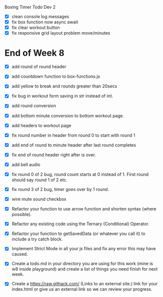 Boxing Timer Todo
Dev 2
 -[x] clean console log messages
- [x] fix box function now async await 
- [x] fix clear workout button
- [x] fix responsive grid layout problem move/minutes

End of Week 8
==== 
- [x] add round of round header
- [x] add countdown function to box-functions.js
- [x] add yellow to break and rounds greater than 20secs
- [x] fix bug in workout form saving in str instead of int.
- [x] add round conversion
- [x] add bottom minute conversion to bottom workout page. 
- [x] add headers to workout page
- [x] fix round number in header from round 0 to start with round 1
- [x] add end of round to minute header after last round completes
- [x] fix end of round header right after is over. 
- [x] add bell audio
- [x] fix round 0 of 2 bug, round count starts at 0 instead of 1. First round should say round 1 of 2 etc.
- [x] fix round 3 of 2 bug, timer goes over by 1 round.  
- [x] wire mute sound checkbox


- [x] Refactor your function to use arrow function and shorten syntax (where possible).
- [x] Refactor any existing code using the Ternary (Conditional) Operator.
- [x] Refactor your function to getSavedData (or whatever you call it) to include a try catch block.
- [x] Implement Strict Mode in all your js files and fix any error this may have caused.
- [x] Create a todo.md in your directory you are using for this work (mine is w8 inside playground) and create a list of things you need finish for next week. 
- [x] Create a https://raw.githack.com/ (Links to an external site.) link for your index.html or give us an external link so we can review your progress.

